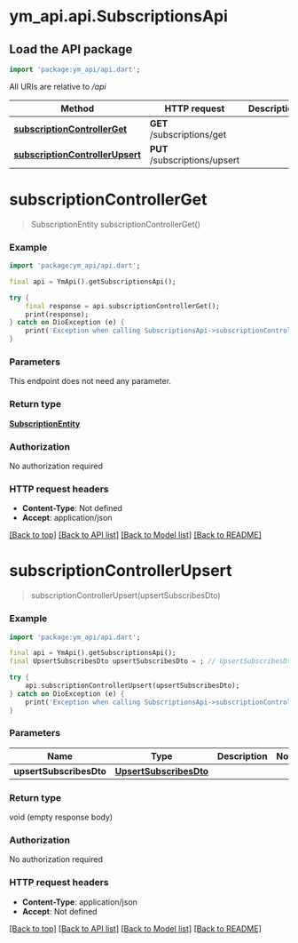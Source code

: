 # ym_api.api.SubscriptionsApi

## Load the API package
```dart
import 'package:ym_api/api.dart';
```

All URIs are relative to */api*

Method | HTTP request | Description
------------- | ------------- | -------------
[**subscriptionControllerGet**](SubscriptionsApi.md#subscriptioncontrollerget) | **GET** /subscriptions/get | 
[**subscriptionControllerUpsert**](SubscriptionsApi.md#subscriptioncontrollerupsert) | **PUT** /subscriptions/upsert | 


# **subscriptionControllerGet**
> SubscriptionEntity subscriptionControllerGet()



### Example
```dart
import 'package:ym_api/api.dart';

final api = YmApi().getSubscriptionsApi();

try {
    final response = api.subscriptionControllerGet();
    print(response);
} catch on DioException (e) {
    print('Exception when calling SubscriptionsApi->subscriptionControllerGet: $e\n');
}
```

### Parameters
This endpoint does not need any parameter.

### Return type

[**SubscriptionEntity**](SubscriptionEntity.md)

### Authorization

No authorization required

### HTTP request headers

 - **Content-Type**: Not defined
 - **Accept**: application/json

[[Back to top]](#) [[Back to API list]](../README.md#documentation-for-api-endpoints) [[Back to Model list]](../README.md#documentation-for-models) [[Back to README]](../README.md)

# **subscriptionControllerUpsert**
> subscriptionControllerUpsert(upsertSubscribesDto)



### Example
```dart
import 'package:ym_api/api.dart';

final api = YmApi().getSubscriptionsApi();
final UpsertSubscribesDto upsertSubscribesDto = ; // UpsertSubscribesDto | 

try {
    api.subscriptionControllerUpsert(upsertSubscribesDto);
} catch on DioException (e) {
    print('Exception when calling SubscriptionsApi->subscriptionControllerUpsert: $e\n');
}
```

### Parameters

Name | Type | Description  | Notes
------------- | ------------- | ------------- | -------------
 **upsertSubscribesDto** | [**UpsertSubscribesDto**](UpsertSubscribesDto.md)|  | 

### Return type

void (empty response body)

### Authorization

No authorization required

### HTTP request headers

 - **Content-Type**: application/json
 - **Accept**: Not defined

[[Back to top]](#) [[Back to API list]](../README.md#documentation-for-api-endpoints) [[Back to Model list]](../README.md#documentation-for-models) [[Back to README]](../README.md)

